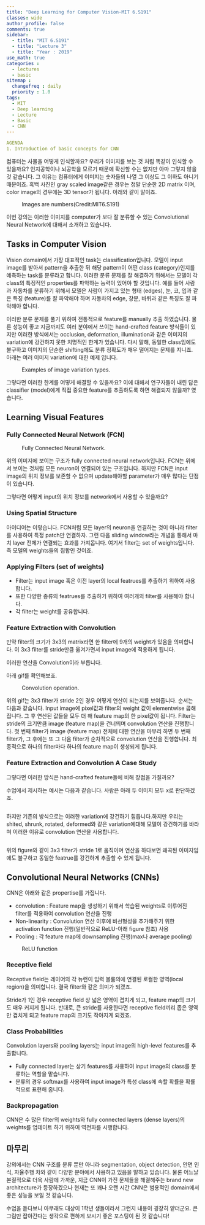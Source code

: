 ```yaml
---
title: "Deep Learning for Computer Vision-MIT 6.S191"
classes: wide
author_profile: false
comments: true
sidebar:
  - title: "MIT 6.S191"
  - title: "Lecture 3"
  - title: "Year : 2019"
use_math: true
categories : 
  - lectures
  - basic
sitemap :
  changefreq : daily
  priority : 1.0
tags: 
  - MIT
  - Deep learning
  - Lecture
  - Basic
  - CNN
---
```


```yaml
AGENDA
1. Introduction of basic concepts for CNN
```

컴퓨터는 사물을 어떻게 인식할까요? 우리가 이미지를 보는 것 처럼 똑같이 인식할 수 있을까요? 인지공학이나 뇌공학을 모르기 때문에 확신할 수는 없지만 아마 그렇지 않을 것 같습니다. 그 이유는 컴퓨터에게 이미지는 숫자들의 나열 그 이상도 그 이하도 아니기 때문이죠. 흑백 사진인 gray scaled image같은 경우는 정말 단순한 2D matrix 이며, color image의 경우에는 3D tensor가 됩니다. 아래와 같이 말이죠.

<figure class="align-left">
  <img src="{{ site.url }}{{ site.baseurl }}/assets/images/MIT6.S191/lec3/image.png" alt="">
  <figcaption>Images are numbers(Credit:MIT6.S191)</figcaption>
</figure>

이번 강의는 이러한 이미지를 computer가 보다 잘 분류할 수 있는 Convolutional Neural Network에 대해서 소개하고 있습니다.

## **Tasks in Computer Vision**

Vision domain에서 가장 대표적인 task는 classification입니다. 모델이 input image를 받아서 pattern을 추출한 뒤 해당 pattern이 어떤 class (category)인지를 예측하는 task를 분류라고 합니다. 이러한 분류 문제를 잘 해결하기 위해서는 모델이 각 class의 특징적인 properties를 파악하는 능력이 있어야 할 것입니다. 예를 들어 사람과 자동차를 분류하기 위해서 모델은 사람이 가지고 있는 형태 (edges), 눈, 코, 입과 같은 특징 (feature)를 잘 파악해야 하며 자동차의 edge, 창문, 바퀴과 같은 특징도 잘 파악해야 합니다.

이러한 분류 문제를 풀기 위하여 전통적으로 feature를 manually 추출 하였습니다. 물론 성능이 좋고 지금까지도 여러 분야에서 쓰이는 hand-crafted feature 방식들이 있지만 이러한 방식에서는 occlusion, deformation, illumination과 같은 이미지의 variation에 강건하지 못한 치명적인 한계가 있습니다. 다시 말해, 동일한 class임에도 불구하고 이미지의 단순한 shifting에도 분류 정확도가 매우 떨어지는 문제를 지니죠. 아래는 여러 이미지 variation에 대한 예제 입니다.

<figure class="align-left">
  <img src="{{ site.url }}{{ site.baseurl }}/assets/images/MIT6.S191/lec3/variations.png" alt="">
  <figcaption>Examples of image variation types.</figcaption>
</figure>

그렇다면 이러한 한계를 어떻게 해결할 수 있을까요? 이에 대해서 연구자들이 내린 답은 classifier (model)에게 직접 중요한 feature를 추출하도록 하면 해결되지 않을까? 였습니다.

## **Learning Visual Features**

### Fully Connected Neural Network (FCN)

<figure class="align-left">
  <img src="{{ site.url }}{{ site.baseurl }}/assets/images/MIT6.S191/lec3/FCN.png" alt="">
  <figcaption>Fully Connected Neural Network.</figcaption>
</figure>

위의 이미지에 보이는 구조가 fully connected neural network입니다. FCN는 위에서 보이는 것처럼 모든 neuron이 연결되어 있는 구조입니다. 하지만 FCN은 input image의 위치 정보를 보존할 수 없으며 update해야할 parameter가 매우 많다는 단점이 있습니다.

그렇다면 어떻게 input의 위치 정보를 network에서 사용할 수 있을까요?

### Using Spatial Structure

아이디어는 이렇습니다. FCN처럼 모든 layer의 neuron을 연결하는 것이 아니라 filter를 사용하여 특정 patch만 연결하자. 그런 다음 sliding window라는 개념을 통해서 마치 layer 전체가 연결되는 효과를 가져옵니다. 여기서 filter는 set of weights입니다. 즉 모델의 weights들의 집합인 것이죠.

### Applying Filters (set of weights)

* Filter는 input image 혹은 이전 layer의 local featrues를 추출하기 위하여 사용합니다.
* 또한 다양한 종류의 featrues를 추출하기 위하여 여러개의 filter를 사용해야 합니다.
* 각 filter는 weight를 공유합니다.

### Feature Extraction with Convolution

만약 filter의 크기가 3x3의 matrix라면 한 filter에 9개의 weight가 있음을 의미합니다.
이 3x3 filter를 stride만큼 옮겨가면서 input image에 적용하게 됩니다.

이러한 연산을 Convolution이라 부릅니다.

아래 gif를 확인해보죠.

<figure class="align-left">
  <img src="{{ site.url }}{{ site.baseurl }}/assets/images/MIT6.S191/lec3/conv.gif" alt="">
  <figcaption>Convolution operation.</figcaption>
</figure>

위의 gif는 3x3 filter가 stride 2인 경우 어떻게 연산이 되는지를 보여줍니다. 순서는 다음과 같습니다. Input image에 pixel값과 filter의 weight 값이 elementwise 곱해집니다. 그 후 연산된 값들을 모두 더 해 feature map의 한 pixel값이 됩니다. Filter는 stride의 크기만큼 image (feature map)을 건너띄며 convolution 연산을 진행합니다. 첫 번째 filter가 image (feature map) 전체에 대한 연산을 마무리 하면 두 번째 filter가, 그 후에는 또 그 다음 filter가 순차적으로 convolution 연산을 진행합니다. 최종적으로 하나의 filter마다 하나의 feature map이 생성되게 됩니다.

### Feature Extraction and Convolution A Case Study

그렇다면 이러한 방식은 hand-crafted feature들에 비해 장점을 가질까요?

수업에서 제시하는 예시는 다음과 같습니다. 사람은 아래 두 이미지 모두 x로 판단하겠죠.
<figure class="align-left">
  <img src="{{ site.url }}{{ site.baseurl }}/assets/images/MIT6.S191/lec3/x_image.gif" alt="">
</figure>

하지만 기존의 방식으로는 이러한 variation에 강건하기 힘듭니다.하지만 우리는 shited, shrunk, rotated, deformed와 같은 variation에대해 모델이 강건하기를 바라며 이러한 이유로 convolution 연산을 사용합니다.
<figure class="align-left">
  <img src="{{ site.url }}{{ site.baseurl }}/assets/images/MIT6.S191/lec3/x_1_image.gif" alt="">
</figure>

 위의 figure와 같이 3x3 filter가 stride 1로 움직이며 연산을 하다보면 왜곡된 이미지임에도 불구하고 동일한 featrue를 강건하게 추출할 수 있게 됩니다.

## **Convolutional Neural Networks (CNNs)**

CNN은 아래와 같은 propertise를 가집니다.

* convolution : Feature map을 생성하기 위해서 학습된 weights로 이루어진 filter를 적용하여 convolution 연산을 진행
* Non-linearity : Convolution 연산 이후에 비선형성을 추가해주기 위한 activation function 진행(일반적으로 ReLU-아래 figure 참조) 사용
* Pooling : 각 feature map에 downsampling 진행(max나 average pooling)

<figure class="align-left">
  <img src="{{ site.url }}{{ site.baseurl }}/assets/images/MIT6.S191/lec3/ReLU.gif" alt="">
    <figcaption>ReLU function</figcaption>
</figure>

### Receptive field

Receptive field는 레이어의 각 뉴런이 입력 볼륨의에 연결된 로컬한 영역(local region)을 의미합니다. 결국 filter와 같은 의미가 되겠죠.

Stride가 1인 경우 receptive field 상 넓은 영역이 겹치게 되고, feature map의 크기도 매우 커지게 됩니다. 반대로, 큰 stride를 사용한다면 receptive field끼리 좁은 영역만 겹치게 되고 feature map의 크기도 작아지게 되겠죠.

### Class Probabilities

Convolution layers와 pooling layers는 input image의 high-level features를 추출합니다.

* Fully connected layer는 상기 features를 사용하여 input image의 class를 분류하는 역할을 맡습니다.
* 분류의 경우 softmax를 사용하여 input image가 특성 class에 속할 확률을 확률적으로 표현해 줍니다.

### Backpropagation

CNN은 수 많은 filter의 weights와 fully connected layers (dense layers)의 weights를 업데이트 하기 위하여 역전파를 시행합니다.

## **마무리**

강의에서는 CNN 구조를 분류 뿐만 아니라 segmentation, object detection, 안면 인식, 자율주행 차와 같이 다양한 분야에서 사용하고 있음을 말하고 있습니다. 물론 어느날 본질적으로 더욱 사람에 가까운, 지금 CNN이 가진 문제들을 해결해주는 brand new architecture가 등장하겠으나 현재는 또 꽤나 오랜 시간 CNN은 범용적인 domain에서 좋은 성능을 보일 것 같습니다.

수업을 듣다보니 아무래도 대상이 1학년 생들이라서 그런지 내용이 굉장히 얕더군요. 큰 그림만 잡아간다는 생각으로 편하게 보시기 좋은 포스팅이 된 것 같습니다!
